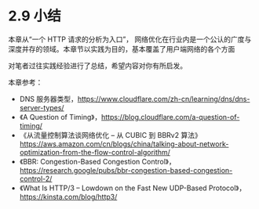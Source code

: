 # 2.9 小结

本章从“一个 HTTP 请求的分析为入口”，
网络优化在行业内是一个公认的广度与深度并存的领域。本章节以实践为目的，基本覆盖了用户端网络的各个方面

对笔者过往实践经验进行了总结，希望内容对你有所启发。

本章参考：
- DNS 服务器类型，https://www.cloudflare.com/zh-cn/learning/dns/dns-server-types/
- 《A Question of Timing》，https://blog.cloudflare.com/a-question-of-timing/
- 《从流量控制算法谈网络优化 – 从 CUBIC 到 BBRv2 算法》https://aws.amazon.com/cn/blogs/china/talking-about-network-optimization-from-the-flow-control-algorithm/
- 《BBR: Congestion-Based Congestion Control》，https://research.google/pubs/bbr-congestion-based-congestion-control-2/
- 《What Is HTTP/3 – Lowdown on the Fast New UDP-Based Protocol》，https://kinsta.com/blog/http3/